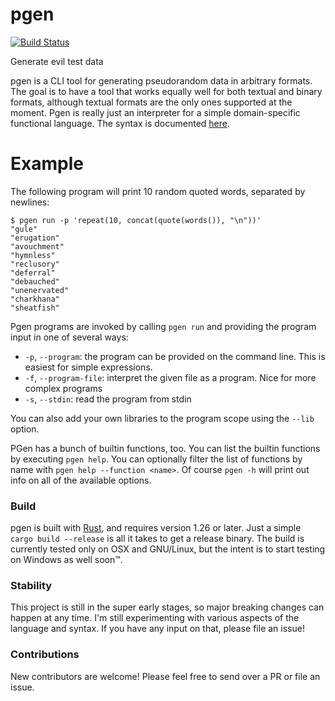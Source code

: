 # pgen

[![Build Status](https://travis-ci.com/psFried/pgen.svg?branch=master)](https://travis-ci.com/psFried/pgen)

Generate evil test data

pgen is a CLI tool for generating pseudorandom data in arbitrary formats. The goal is to have a tool that works equally well for both textual and binary formats, although textual formats are the only ones supported at the moment. Pgen is really just an interpreter for a simple domain-specific functional language. The syntax is documented [here](SYNTAX.md).

# Example

The following program will print 10 random quoted words, separated by newlines:

```
$ pgen run -p 'repeat(10, concat(quote(words()), "\n"))'
"gule"
"erugation"
"avouchment"
"hymnless"
"reclusory"
"deferral"
"debauched"
"unenervated"
"charkhana"
"sheatfish"
```

Pgen programs are invoked by calling `pgen run` and providing the program input in one of several ways:

- `-p`, `--program`: the program can be provided on the command line. This is easiest for simple expressions.
- `-f`, `--program-file`: interpret the given file as a program. Nice for more complex programs
- `-s`, `--stdin`: read the program from stdin

You can also add your own libraries to the program scope using the `--lib` option.

PGen has a bunch of builtin functions, too. You can list the builtin functions by executing `pgen help`. You can optionally filter the list of functions by name with `pgen help --function <name>`. Of course `pgen -h` will print out info on all of the available options.

### Build

pgen is built with [Rust](https://www.rust-lang.org/), and requires version 1.26 or later. Just a simple `cargo build --release` is all it takes to get a release binary. The build is currently tested only on OSX and GNU/Linux, but the intent is to start testing on Windows as well soon™️.

### Stability

This project is still in the super early stages, so major breaking changes can happen at any time. I'm still experimenting with various aspects of the language and syntax. If you have any input on that, please file an issue!

### Contributions

New contributors are welcome! Please feel free to send over a PR or file an issue.
